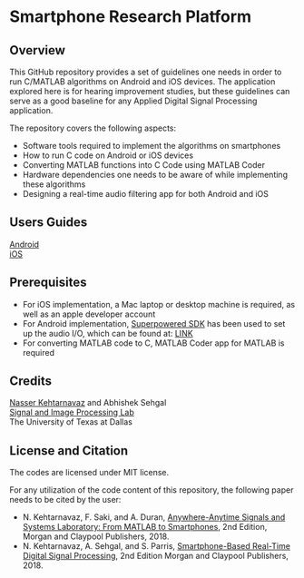 # Smartphone Research Platform

## Overview

This GitHub repository provides a set of guidelines one needs in order to run C/MATLAB algorithms on Android and iOS devices. The application explored here is for hearing improvement studies, but these guidelines can serve as a good baseline for any Applied Digital Signal Processing application.

The repository covers the following aspects:
* Software tools required to implement the algorithms on smartphones
* How to run C code on Android or iOS devices
* Converting MATLAB functions into C Code using MATLAB Coder
* Hardware dependencies one needs to be aware of while implementing these algorithms
* Designing a real-time audio filtering app for both Android and iOS

## Users Guides

[Android](UsersGuide-SmartphoneResearchPlatform-Android.pdf)<br>
[iOS](UsersGuide-SmartphoneResearchPlatform-iOS.pdf)

## Prerequisites

- For iOS implementation, a Mac laptop or desktop machine is required, as well as an apple developer account
- For Android implementation, [Superpowered SDK](https://superpowered.com) has been used to set up the audio I/O, which can be found at: [LINK](https://github.com/superpoweredSDK/Low-Latency-Android-iOS-Linux-Windows-tvOS-macOS-Interactive-Audio-Platform)
- For converting MATLAB code to C, MATLAB Coder app for MATLAB is required

## Credits

[Nasser Kehtarnavaz](http://www.utdallas.edu/~kehtar/) and Abhishek Sehgal<br>
[Signal and Image Processing Lab](http://www.utdallas.edu/~kehtar/SIP/index.htm)<br>
The University of Texas at Dallas<br>

## License and Citation
The codes are licensed under MIT license.

For any utilization of the code content of this repository, the following paper needs to be cited by the user:

- N. Kehtarnavaz, F. Saki, and A. Duran, [Anywhere-Anytime Signals and Systems Laboratory: From MATLAB
to Smartphones](https://ieeexplore.ieee.org/document/8527721), 2nd Edition, Morgan and Claypool Publishers, 2018.
- N. Kehtarnavaz, A. Sehgal, and S. Parris, [Smartphone-Based Real-Time Digital Signal Processing](https://www.morganclaypool.com/doi/abs/10.2200/S00885ED2V01Y201811SPR016), 2nd Edition
Morgan and Claypool Publishers, 2018.
